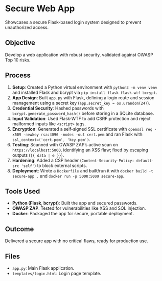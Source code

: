 # Secure Web App

Showcases a secure Flask-based login system designed to prevent unauthorized access.

## Objective
Develop a web application with robust security, validated against OWASP Top 10 risks.

## Process
1. **Setup**: Created a Python virtual environment with `python3 -m venv venv` and installed Flask and bcrypt via `pip install flask flask-wtf bcrypt`.
2. **App Design**: Built `app.py` with Flask, defining a login route and session management using a secret key (`app.secret_key = os.urandom(24)`).
3. **Credential Security**: Hashed passwords with `bcrypt.generate_password_hash()` before storing in a SQLite database.
4. **Input Validation**: Used Flask-WTF to add CSRF protection and reject malformed inputs like `<script>` tags.
5. **Encryption**: Generated a self-signed SSL certificate with `openssl req -x509 -newkey rsa:4096 -nodes -out cert.pem` and ran Flask with `ssl_context=('cert.pem', 'key.pem')`.
6. **Testing**: Scanned with OWASP ZAP’s active scan on `https://localhost:5000`, identifying an XSS flaw; fixed by escaping outputs (`{{ data | e }}`).
7. **Hardening**: Added a CSP header (`Content-Security-Policy: default-src 'self'`) to block external scripts.
8. **Deployment**: Wrote a `Dockerfile` and built/run it with `docker build -t secure-app .` and `docker run -p 5000:5000 secure-app`.

## Tools Used
- **Python (Flask, bcrypt)**: Built the app and secured passwords.
- **OWASP ZAP**: Tested for vulnerabilities like XSS and SQL injection.
- **Docker**: Packaged the app for secure, portable deployment.

## Outcome
Delivered a secure app with no critical flaws, ready for production use.

## Files
- `app.py`: Main Flask application.
- `templates/login.html`: Login page template.